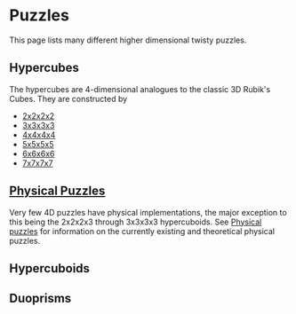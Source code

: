 # Puzzles

This page lists many different higher dimensional twisty puzzles.

## Hypercubes
The hypercubes are 4-dimensional analogues to the classic 3D Rubik's Cubes. They are constructed by 

- [2x2x2x2](/wiki/puzzles/2x2x2x2)
- [3x3x3x3](/wiki/puzzles/3x3x3x3)
- [4x4x4x4](/wiki/puzzles/4x4x4x4)
- [5x5x5x5](/wiki/puzzles/5x5x5x5)
- [6x6x6x6](/wiki/puzzles/6x6x6x6)
- [7x7x7x7](/wiki/puzzles/7x7x7x7)

## [Physical Puzzles](/wiki/puzzles/physical-puzzles) 
Very few 4D puzzles have physical implementations, the major exception to this being the 2x2x2x3 through 3x3x3x3 hypercuboids. See [Physical puzzles](/wiki/puzzles/physical-puzzles) for information on the currently existing and theoretical physical puzzles.

## Hypercuboids

## Duoprisms

